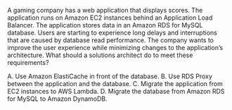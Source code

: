 A gaming company has a web application that displays scores. The application runs on Amazon EC2 instances behind an Application Load Balancer. The application stores data in an Amazon RDS for MySQL database. Users are starting to experience long delays and interruptions that are caused by database read performance. The company wants to improve the user experience while minimizing changes to the application’s architecture. What should a solutions architect do to meet these requirements? 

A. Use Amazon ElastiCache in front of the database. 
B. Use RDS Proxy between the application and the database. 
C. Migrate the application from EC2 instances to AWS Lambda. 
D. Migrate the database from Amazon RDS for MySQL to Amazon DynamoDB.